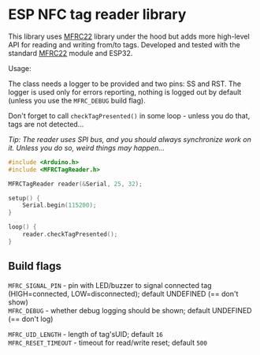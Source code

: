 # ESP NFC tag reader library

This library uses [MFRC22](https://github.com/pablo-sampaio/easy_mfrc522) library under the hood but adds more high-level API for reading
and writing from/to tags. Developed and tested with the
standard [MFRC22](https://lastminuteengineers.com/how-rfid-works-rc522-arduino-tutorial/) module and ESP32.

Usage:

The class needs a logger to be provided and two pins: SS and RST. The logger is used only for errors reporting, nothing is logged out by
default (unless you use the `MFRC_DEBUG` build flag).

Don't forget to call `checkTagPresented()` in some loop - unless you do that, tags are not detected...

_Tip: The reader uses SPI bus, and you should always synchronize work on it. Unless you do so, weird things may happen..._ 

```c++
#include <Arduino.h>
#include <MFRCTagReader.h>

MFRCTagReader reader(&Serial, 25, 32);

setup() {
    Serial.begin(115200);
}

loop() {
    reader.checkTagPresented();
}

```

## Build flags

`MFRC_SIGNAL_PIN` - pin with LED/buzzer to signal connected tag (HIGH=connected, LOW=disconnected); default UNDEFINED (== don't show)  
`MFRC_DEBUG` - whether debug logging should be shown; default UNDEFINED (== don't log)  

`MFRC_UID_LENGTH` - length of tag'sUID; default `16`  
`MFRC_RESET_TIMEOUT` - timeout for read/write reset; default `500`  

